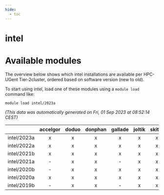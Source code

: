 ```yaml
---
hide:
  - toc
---
```


intel
=====

# Available modules


The overview below shows which intel installations are available per HPC-UGent Tier-2cluster, ordered based on software version (new to old).

To start using intel, load one of these modules using a `module load` command like:

```shell
module load intel/2023a
```

*(This data was automatically generated on Fri, 01 Sep 2023 at 08:52:14 CEST)*  

| |accelgor|doduo|donphan|gallade|joltik|skitty|swalot|victini|
| :---: | :---: | :---: | :---: | :---: | :---: | :---: | :---: | :---: |
|intel/2023a|x|x|x|x|x|x|x|x|
|intel/2022a|x|x|x|x|x|x|x|x|
|intel/2021b|x|x|x|x|x|x|x|x|
|intel/2021a|-|x|x|-|x|x|x|x|
|intel/2020b|-|x|x|x|x|x|x|x|
|intel/2020a|x|x|x|x|x|x|x|x|
|intel/2019b|-|x|x|-|x|x|x|x|
